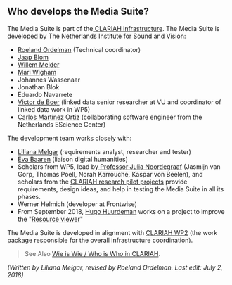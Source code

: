 ## Who develops the Media Suite?

The Media Suite is part of the[ CLARIAH infrastructure](https://clariah.nl/en/). The Media Suite is developed by The Netherlands Institute for Sound and Vision:

- [Roeland Ordelman](https://www.beeldengeluid.nl/en/knowledge/experts/roeland-ordelman) (Technical coordinator)
- [Jaap Blom](https://clariah.nl/en/about/who-is-who/wp5/jaap-blom)
- [Willem Melder](https://www.beeldengeluid.nl/en/knowledge/experts/willem-melder)
- [Mari Wigham](https://www.linkedin.com/in/mariwigham) 
- Johannes Wassenaar
- Jonathan Blok 
- Eduardo Navarrete 
- [Victor de Boer](http://www.victordeboer.com/) (linked data senior researcher at VU and coordinator of linked data work in WP5)
- [Carlos Martínez Ortiz](https://www.esciencecenter.nl/profile/dr.-carlos-martinez-ortiz) (collaborating software engineer from the Netherlands EScience Center)

The development team works closely with:

- [Liliana Melgar](https://www.linkedin.com/in/lilimelgar/?locale=en_US) (requirements analyst, researcher and tester)
- [Eva Baaren](https://www.linkedin.com/in/baaren/) (liaison digital humanities)
- Scholars from WP5, lead by[ Professor Julia Noordegraaf](http://www.uva.nl/profiel/n/o/j.j.noordegraaf/j.j.noordegraaf.html) (Jasmijn van Gorp, Thomas Poell, Norah Karrouche, Kaspar von Beelen), and scholars from the [CLARIAH research pilot projects](http://mediasuite.clariah.nl/documentation/faq/what-are-research-pilots) provide requirements, design ideas, and help in testing the Media Suite in all its phases.
- Werner Helmich (developer at Frontwise)
- From September 2018, [Hugo Huurdeman](https://www.timelessfuture.com/) works on a project to improve the "[Resource viewer](http://mediasuite.clariah.nl/documentation/tools/resource-viewer)"

The Media Suite is developed in alignment with [CLARIAH WP2](https://clariah.nl/en/work-packages/technology) (the work package responsible for the overall infrastructure coordination).

> See Also [Wie is Wie / Who is Who in CLARIAH](https://clariah.nl/over/wie-is-wie).



*(Written by Liliana Melgar, revised by Roeland Ordelman. Last edit: July 2, 2018)*

